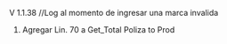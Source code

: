 V 1.1.38  //Log al momento de ingresar una marca invalida

1. Agregar Lin. 70 a Get_Total Poliza to Prod